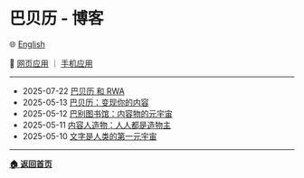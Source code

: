 # 巴贝历 - 博客

🌐 [English](./_enus.md)

<!-- 🌎 待定 -->

🚀 [网页应用](https://u.babelyx.com) ｜ [手机应用](https://links.babelyx.com)

---

- 2025-07-22 [巴贝历 和 RWA](./20250722_babelyx_and_rwa/_zhcn.md)
- 2025-05-13 [巴贝历：变现你的内容](./20250513_babelyx_monetizes_user_content/_zhcn.md)
- 2025-05-12 [巴别图书馆：内容物的元宇宙](./20250512_the_library_of_babel/_zhcn.md)
- 2025-05-11 [内容人造物：人人都是造物主](./20250511_artifacts_and_creators/_zhcn.md)
- 2025-05-10 [文字是人类的第一元宇宙](./20250510_alphabets_are_the_first_metaverse/_zhcn.md)

---

[**🏠 返回首页**](../_zhcn.md)
